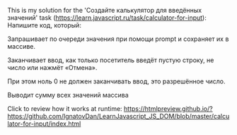 This is my solution for the 'Создайте калькулятор для введённых значений' task (https://learn.javascript.ru/task/calculator-for-input):
Напишите код, который:

Запрашивает по очереди значения при помощи prompt и сохраняет их в массиве.

Заканчивает ввод, как только посетитель введёт пустую строку, не число или нажмёт «Отмена».

При этом ноль 0 не должен заканчивать ввод, это разрешённое число.

Выводит сумму всех значений массива

Click to review how it works at runtime:
https://htmlpreview.github.io/?https://github.com/IgnatovDan/LearnJavascript_JS_DOM/blob/master/calculator-for-input/index.html
